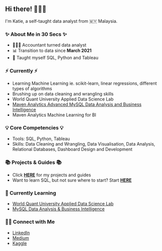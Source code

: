 ## Hi there! 🙋🏻‍♀️

I'm Katie, a self-taught data analyst from 🇲🇾 Malaysia.

### ✨ About Me in 30 Secs ✨
- 👩🏻‍💻 Accountant turned data analyst
- 📊 Transition to data since **March 2021**
- 📝 Taught myself SQL, Python and Tableau

### ⚡️ Currently ⚡️
- Learning Machine Learning ie. scikit-learn, linear regressions, different types of algorithms
- Brushing up on data cleaning and wrangling skills
- World Quant University Applied Data Science Lab
- [Maven Analytics Advanced MySQL Data Analysis and Business Intelligence](https://github.com/katiehuangx/Udemy-Advanced-MySQL)
- Maven Analytics Machine Learning for BI

### 💡 Core Competencies 💡
- Tools: SQL, Python, Tableau
- Skills: Data Cleaning and Wrangling, Data Visualisation, Data Analysis, Relational Databases, Dashboard Design and Development

### 📚 Projects & Guides 📚
- Click **[HERE](https://github.com/katiehuangx/Portfolio-Guide)** for my projects and guides
- Want to learn SQL, but not sure where to start? Start **[HERE](https://github.com/katiehuangx/Where-to-Learn-SQL)**

### 📝 Currently Learning
- [World Quant University Applied Data Science Lab](https://github.com/katiehuangx/WQU-Applied-Data-Science-Lab)
- [MySQL Data Analysis & Business Intelligence](https://github.com/katiehuangx/Udemy-MySQL-Data-Analysis-Business-Intelligence)

### 🙌🏻 Connect with Me
- [LinkedIn](https://www.linkedin.com/in/katiehuangx/)
- [Medium](https://katiehuangx.medium.com)
- [Kaggle](https://www.kaggle.com/katiehuangx)
